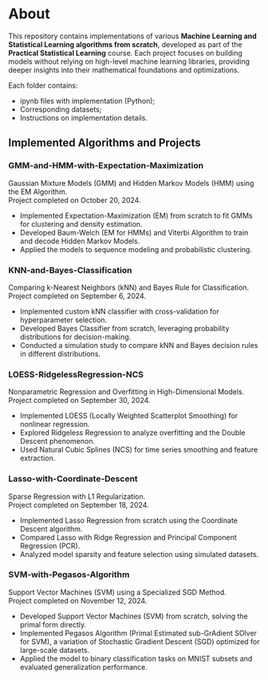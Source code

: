 # About

This repository contains implementations of various **Machine Learning and Statistical Learning algorithms from scratch**, developed as part of the **Practical Statistical Learning** course. Each project focuses on building models without relying on high-level machine learning libraries, providing deeper insights into their mathematical foundations and optimizations.

Each folder contains:
* ipynb files with implementation (Python);
* Corresponding datasets;
* Instructions on implementation details.

## Implemented Algorithms and Projects

### GMM-and-HMM-with-Expectation-Maximization
Gaussian Mixture Models (GMM) and Hidden Markov Models (HMM) using the EM Algorithm. \
Project completed on October 20, 2024.

* Implemented Expectation-Maximization (EM) from scratch to fit GMMs for clustering and density estimation.
* Developed Baum-Welch (EM for HMMs) and Viterbi Algorithm to train and decode Hidden Markov Models.
* Applied the models to sequence modeling and probabilistic clustering.

### KNN-and-Bayes-Classification
Comparing k-Nearest Neighbors (kNN) and Bayes Rule for Classification. \
Project completed on September 6, 2024.

* Implemented custom kNN classifier with cross-validation for hyperparameter selection.
* Developed Bayes Classifier from scratch, leveraging probability distributions for decision-making.
* Conducted a simulation study to compare kNN and Bayes decision rules in different distributions.

### LOESS-RidgelessRegression-NCS
Nonparametric Regression and Overfitting in High-Dimensional Models. \
Project completed on September 30, 2024.

* Implemented LOESS (Locally Weighted Scatterplot Smoothing) for nonlinear regression.
* Explored Ridgeless Regression to analyze overfitting and the Double Descent phenomenon.
* Used Natural Cubic Splines (NCS) for time series smoothing and feature extraction.

### Lasso-with-Coordinate-Descent
Sparse Regression with L1 Regularization. \
Project completed on September 18, 2024.

* Implemented Lasso Regression from scratch using the Coordinate Descent algorithm.
* Compared Lasso with Ridge Regression and Principal Component Regression (PCR).
* Analyzed model sparsity and feature selection using simulated datasets.

### SVM-with-Pegasos-Algorithm
Support Vector Machines (SVM) using a Specialized SGD Method. \
Project completed on November 12, 2024.

* Developed Support Vector Machines (SVM) from scratch, solving the primal form directly.
* Implemented Pegasos Algorithm (Primal Estimated sub-GrAdient SOlver for SVM), a variation of Stochastic Gradient Descent (SGD) optimized for large-scale datasets.
* Applied the model to binary classification tasks on MNIST subsets and evaluated generalization performance.
